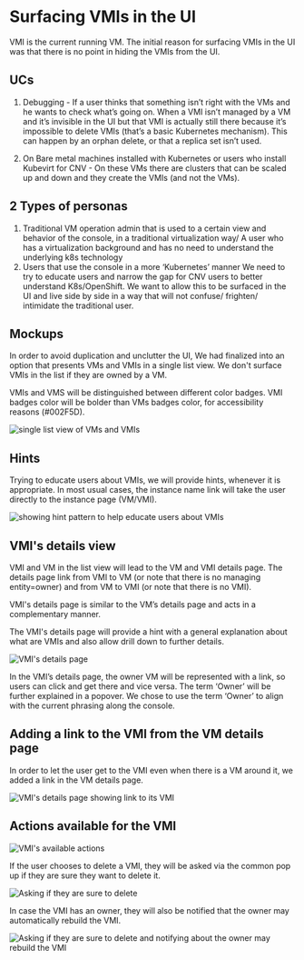 # Surfacing VMIs in the UI

VMI is the current running VM.
The initial reason for surfacing VMIs in the UI was that there is no point in hiding the VMIs from the UI.

## UCs

1. Debugging - If a user thinks that something isn’t right with the VMs and he wants to check what’s going on. When a VMI isn’t managed by a VM and it’s invisible in the UI but that VMI is actually still there because it’s impossible to delete VMIs (that’s a basic Kubernetes mechanism). This can happen by an orphan delete, or that a replica set isn’t used.

2. On Bare metal machines installed with Kubernetes or users who install Kubevirt for CNV - On these VMs there are clusters that can be scaled up and down and they create the VMIs (and not the VMs).

## 2 Types of personas

1. Traditional VM operation admin that is used to a certain view and behavior of the console, in a traditional virtualization way/ A user who has a virtualization background and has no need to understand the underlying k8s technology
2. Users that use the console in a more ‘Kubernetes’ manner
We need to try to educate users and narrow the gap for CNV users to better understand K8s/OpenShift.
We want to allow this to be surfaced in the UI and live side by side in a way that will not confuse/ frighten/ intimidate the traditional user.

## Mockups

In order to avoid duplication and unclutter the UI, We had finalized into an option that presents  VMs and VMIs in a single list view.
We don't surface VMIs in the list if they are owned by a VM.

VMIs and VMS will be distinguished between different color badges. VMI badges color will be bolder than VMs badges color, for accessibility reasons (#002F5D).

![single list view of VMs and VMIs ](img/VMsListW_VMIsOp2.png)

## Hints

Trying to educate users about VMIs, we will provide hints, whenever it is appropriate.
In most usual cases, the instance name link will take the user directly to the instance page (VM/VMI).

![showing hint pattern to help educate users about VMIs](img/Op2_Hint.png)

## VMI's details view

VMI and VM in the list view will lead to the VM and VMI details page.
The details page link from VMI to VM (or note that there is no managing entity=owner) and from VM to VMI (or note that there is no VMI).

VMI's details page is similar to the VM’s details page and acts in a complementary manner.

The VMI's details page will provide a hint with a general explanation about what are VMIs and also allow drill down to further details.

![VMI's details page](img/Op1_VMI_DetailsViewPlusHint.png)

In the VMI’s details page, the owner VM will be represented with a link, so users can click and get there and vice versa.
The term ‘Owner’ will be further explained in a popover.
We chose to use the term ‘Owner’ to align with the current phrasing along the console.

## Adding a link to the VMI from the VM details page

In order to let the user get to the VMI even when there is a VM around it, we added a link in the VM details page.

![VMI's details page showing link to its VMI](img/VM_DetailsPageW_LinkToVMI.png)

## Actions available for the VMI

![VMI's available actions](img/Op1Actions.png)

If the user chooses to delete a VMI, they will be asked via the common pop up if they are sure they want to delete it.

![Asking if they are sure to delete](img/Op1WarningPopupDelete.png)

In case the VMI has an owner, they will also be notified that the owner may automatically rebuild the VMI.

![Asking if they are sure to delete and notifying about the owner may rebuild the VMI](img/WarningPopupDelete_VMIHasAnOwner.png)
